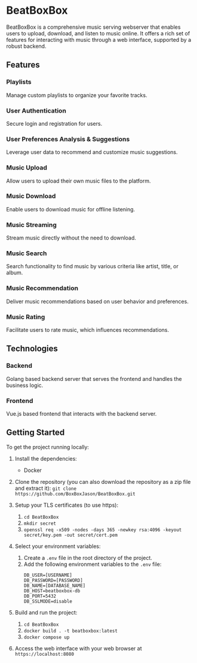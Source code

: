 # BeatBoxBox

BeatBoxBox is a comprehensive music serving webserver that enables users to upload, download, and listen to music online. It offers a rich set of features for interacting with music through a web interface, supported by a robust backend.

## Features

### Playlists
Manage custom playlists to organize your favorite tracks.

### User Authentication
Secure login and registration for users.

### User Preferences Analysis & Suggestions
Leverage user data to recommend and customize music suggestions.

### Music Upload
Allow users to upload their own music files to the platform.

### Music Download
Enable users to download music for offline listening.

### Music Streaming
Stream music directly without the need to download.

### Music Search
Search functionality to find music by various criteria like artist, title, or album.

### Music Recommendation
Deliver music recommendations based on user behavior and preferences.

### Music Rating
Facilitate users to rate music, which influences recommendations.

## Technologies

### Backend
Golang based backend server that serves the frontend and handles the business logic.

### Frontend
Vue.js based frontend that interacts with the backend server.

## Getting Started

To get the project running locally:

1. Install the dependencies:
   - Docker

2. Clone the repository (you can also download the repository as a zip file and extract it):
`git clone https://github.com/BoxBoxJason/BeatBoxBox.git`

3. Setup your TLS certificates (to use https):
   1. `cd BeatBoxBox`
   2. `mkdir secret`
   3. `openssl req -x509 -nodes -days 365 -newkey rsa:4096 -keyout secret/key.pem -out secret/cert.pem`

4. Select your environment variables:
   1. Create a `.env` file in the root directory of the project.
   2. Add the following environment variables to the `.env` file:
      ```
      DB_USER=[USERNAME]
      DB_PASSWORD=[PASSWORD]
      DB_NAME=[DATABASE_NAME]
      DB_HOST=beatboxbox-db
      DB_PORT=5432
      DB_SSLMODE=disable
      ```
3. Build and run the project:
   1. `cd BeatBoxBox`
   2. `docker build . -t beatboxbox:latest`
   3. `docker compose up`

4. Access the web interface with your web browser at `https://localhost:8080`
